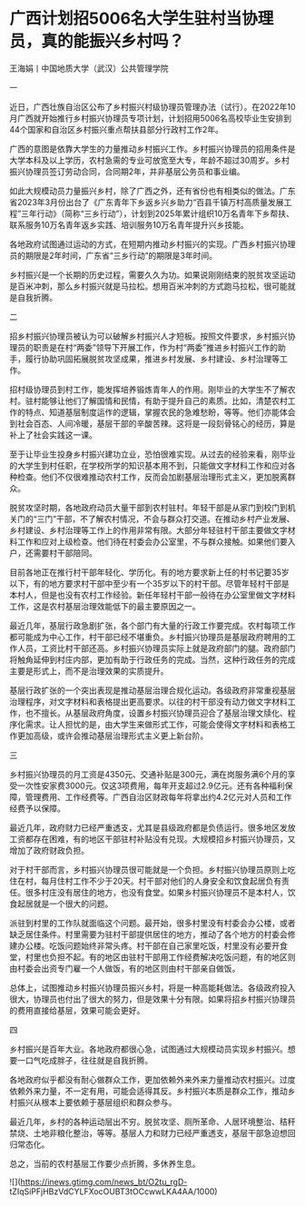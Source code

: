 # 广西计划招5006名大学生驻村当协理员，真的能振兴乡村吗？

王海娟丨中国地质大学（武汉）公共管理学院

一

近日，广西壮族自治区公布了乡村振兴村级协理员管理办法（试行）。在2022年10月广西就开始推行乡村振兴协理员专项计划，计划招用5006名高校毕业生安排到44个国家和自治区乡村振兴重点帮扶县部分行政村工作2年。

广西的意图是依靠大学生的力量推动乡村振兴工作。乡村振兴协理员的招用条件是大学本科及以上学历，农村急需的专业可放宽至大专，年龄不超过30周岁。乡村振兴协理员签订劳动合同，合同期2年，并非基层公务员和事业编。

如此大规模动员力量振兴乡村，除了广西之外，还有省份也有相类似的做法。广东省2023年3月份出台了《广东青年下乡返乡兴乡助力“百县千镇万村高质量发展工程”三年行动》（简称“三乡行动”），计划到2025年累计组织10万名青年下乡帮扶、联系服务10万名青年返乡实践、培训服务10万名青年提升兴乡技能。

各地政府试图通过运动的方式，在短期内推动乡村振兴的实现。广西乡村振兴协理员的期限是2年时间，广东省“三乡行动”的期限是3年时间。

乡村振兴是一个长期的历史过程，需要久久为功。如果说刚刚结束的脱贫攻坚运动是百米冲刺，那么乡村振兴就是马拉松。想用百米冲刺的方式跑马拉松，很可能就是自我折腾。

二

招乡村振兴协理员被认为可以破解乡村振兴人才短板。按照文件要求，乡村振兴协理员的职责是在村“两委”领导下开展工作，作为村“两委”推进乡村振兴工作的助手，履行协助巩固拓展脱贫攻坚成果，推进乡村发展、乡村建设、乡村治理等工作。

招村级协理员到村工作，能发挥培养锻炼青年人的作用。刚毕业的大学生不了解农村。驻村能够让他们了解国情和民情，有助于提升自己的素质。比如，清楚农村工作的特点、知道基层制度运作的逻辑，掌握农民的急难愁盼，等等。他们亦能体会到社会百态、人间冷暖，基层干部的辛酸苦辣。这将是一段刻骨铭心的经历，算是补上了社会实践这一课。

至于让毕业生投身乡村振兴建功立业，恐怕很难实现。从过去的经验来看，刚毕业的大学生到村任职，在学校所学的知识基本用不到，只能做文字材料工作和应对各种检查。他们不仅很难推动农村工作，反而会加剧基层治理形式主义，更加脱离群众。

脱贫攻坚时期，各地政府动员大量干部到农村驻村。年轻干部是从家门到校门到机关门的“三门”干部，不了解农村情况，不会与群众打交道。在推动乡村产业发展、乡村建设、乡村治理等工作上的作用非常有限。大部分年轻驻村干部主要做文字材料工作和应对上级检查。他们待在村委会办公室里，不与群众接触。如果他们要入户，还需要村干部陪同。

目前各地正在推行村干部年轻化、学历化。有的地方要求新上任的村书记要35岁以下，有的地方要求村干部中至少有一个35岁以下的村干部。尽管年轻村干部是本村人，但是也没有农村工作经验。新任年轻村干部一般待在办公室里做文字材料工作，这是农村基层治理效能低下的最主要原因之一。

最近几年，基层行政急剧扩张，各个部门有大量的行政工作要完成。农村每项工作都可能成为中心工作，村干部已经不堪重负。乡村振兴协理员是基层政府聘用的工作人员，工资比村干部还高。乡村振兴协理员实际上就是政府部门的腿。政府部门将触角延伸到村庄内部，更加有助于行政任务的完成。当然，这种行政任务的完成主要是形式上，而不是治理效果的实质提升。

基层行政扩张的一个突出表现是推动基层治理合规化运动。各级政府非常重视基层治理程序，对文字材料和表格提出更高要求。以往的村干部没有动力做文字材料工作，也不擅长。从基层政府角度，设置乡村振兴协理员迎合了基层治理文牍化、程序化需求。让人担忧的是，由大学生来做形式工作，可能会使得文字材料和表格工作更加高级，或许会推动基层治理形式主义更上新台阶。

三

乡村振兴协理员的月工资是4350元、交通补贴是300元，满在岗服务满6个月的享受一次性安家费3000元。仅这3项费用，每年开支超过2.9亿元。还有各种福利保障，管理费用、工作经费等。广西自治区财政每年将拿出约4.2亿元对人员和工作经费予以保障。

最近几年，政府财力已经严重透支，尤其是县级政府都是负债运行。很多地区发放工资都存在困难，有的地区干部驻村补贴没有兑现。大规模招乡村振兴协理员，又增加了政府财政负担。

对于村干部而言，乡村振兴协理员很可能就是一个负担。乡村振兴协理员原则上吃住在村，每月住村工作不少于20天。村干部对他们的人身安全和饮食起居负有责任。很多村庄没有居住的地方，也没有食堂。如果乡村振兴协理员不是本村人，饮食起居就是一个很大的问题。

派驻到村里的工作队就面临这个问题。最开始，很多村里没有村委会办公楼，或者缺乏居住条件。村里需要为驻村干部提供居住的地方，推动了各个地方的村委会修建办公楼。吃饭问题始终非常头疼。村干部在自己家里吃饭，村里没有必要开食堂，村里也负担不起。有的地区由驻村干部用工作经费解决吃饭问题，有的地区则由村委会出资专门雇一个人做饭，有的地区则由村干部亲自做饭。

总体上，试图推动乡村振兴协理员振兴乡村，将是一种高能耗做法。各级政府投入很大，协理员也付出了很大的努力，但是效果十分有限。如果将招乡村振兴协理员的费用直接给基层，效果可能会更好。

四

乡村振兴是百年大业。各地政府都很心急，试图通过大规模动员实现乡村振兴。想要一口气吃成胖子，往往就是自我折腾。

各地政府似乎都没有耐心做群众工作，更加依赖外来外来力量推动农村振兴。过度依赖外来力量，不一定有用，可能会适得其反。乡村振兴本质是群众工作，推动乡村振兴从根本上要依赖于基层组织和群众参与。

最近几年，乡村的各种运动层出不穷。脱贫攻坚、厕所革命、人居环境整治、秸秆禁烧、土地非粮化整治，等等。基层人力和财力已经严重透支，基层干部急迫想回归常态化。

总之，当前的农村基层工作要少点折腾，多休养生息。

![](https://inews.gtimg.com/news_bt/O2tu_rgD-
tZIqSiPFjHBzVdCYLFXocOUBT3tOCcwwLKA4AA/1000)

